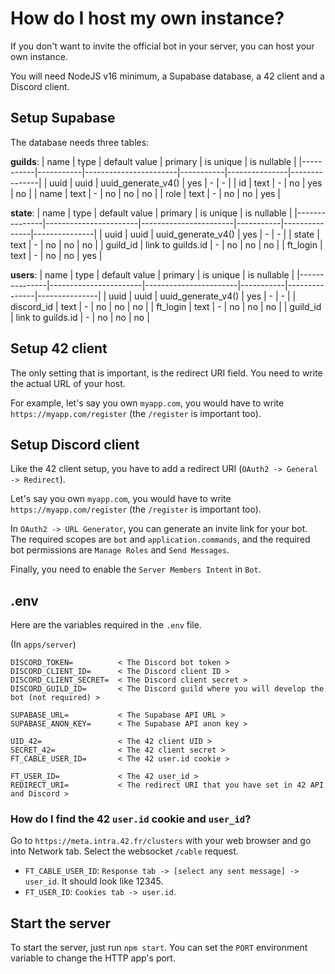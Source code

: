 # How do I host my own instance?

If you don't want to invite the official bot in your server, you can host your own instance.

You will need NodeJS v16 minimum, a Supabase database, a 42 client and a Discord client.

## Setup Supabase

The database needs three tables:

**guilds**:
|	name	|	type	| default value			| primary	|	is unique	|	is nullable	|
|-----------|-----------|-----------------------|-----------|---------------|---------------|
|	uuid	|	uuid	|	uuid_generate_v4()	|	yes		|	-			|	-			|
|	id		|	text	|	-					|	no		|	yes			|	no			|
|	name	|	text	|	-					|	no		|	no			|	no			|
|	role	|	text	|	-					|	no		|	no			|	yes			|

**state**:
|	name		|	type				| default value			| primary	|	is unique	|	is nullable	|
|---------------|-----------------------|-----------------------|-----------|---------------|---------------|
|	uuid		|	uuid				|	uuid_generate_v4()	|	yes		|	-			|	-			|
|	state		|	text				|	-					|	no		|	no			|	no			|
|	guild_id	|	link to guilds.id	|	-					|	no		|	no			|	no			|
|	ft_login	|	text				|	-					|	no		|	no			|	yes			|

**users**:
|	name		|	type				| default value			| primary	|	is unique	|	is nullable	|
|---------------|-----------------------|-----------------------|-----------|---------------|---------------|
|	uuid		|	uuid				|	uuid_generate_v4()	|	yes		|	-			|	-			|
|	discord_id	|	text				|	-					|	no		|	no			|	no			|
|	ft_login	|	text				|	-					|	no		|	no			|	no			|
|	guild_id	|	link to guilds.id	|	-					|	no		|	no			|	no			|

## Setup 42 client

The only setting that is important, is the redirect URI field. You need to write the actual URL of your host.

For example, let's say you own `myapp.com`, you would have to write `https://myapp.com/register` (the `/register` is important too).

## Setup Discord client

Like the 42 client setup, you have to add a redirect URI (`OAuth2 -> General -> Redirect`).

Let's say you own `myapp.com`, you would have to write `https://myapp.com/register` (the `/register` is important too).

In `OAuth2 -> URL Generator`, you can generate an invite link for your bot. The required scopes are `bot` and `application.commands`, and the required bot permissions are `Manage Roles` and `Send Messages`.

Finally, you need to enable the `Server Members Intent` in `Bot`.

## .env

Here are the variables required in the `.env` file.

(In `apps/server`)
```
DISCORD_TOKEN=			< The Discord bot token >
DISCORD_CLIENT_ID=		< The Discord client ID >
DISCORD_CLIENT_SECRET=	< The Discord client secret >
DISCORD_GUILD_ID=		< The Discord guild where you will develop the bot (not required) >

SUPABASE_URL=			< The Supabase API URL >
SUPABASE_ANON_KEY=		< The Supabase API anon key >

UID_42=					< The 42 client UID >
SECRET_42=				< The 42 client secret >
FT_CABLE_USER_ID=		< The 42 user.id cookie >

FT_USER_ID=				< The 42 user_id >
REDIRECT_URI=			< The redirect URI that you have set in 42 API and Discord >
```

### How do I find the 42 `user.id` cookie and `user_id`?

Go to `https://meta.intra.42.fr/clusters` with your web browser and go into Network tab. Select the websocket `/cable` request.

- `FT_CABLE_USER_ID`: `Response tab -> [select any sent message] -> user_id`. It should look like 12345.
- `FT_USER_ID`: `Cookies tab -> user.id`.

## Start the server

To start the server, just run `npm start`. You can set the `PORT` environment variable to change the HTTP app's port.
